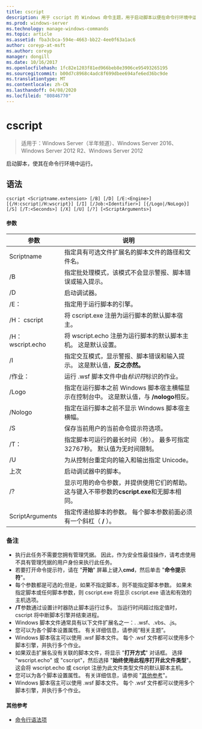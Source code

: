 ```yaml
---
title: cscript
description: 用于 cscript 的 Windows 命令主题，用于启动脚本以便在命令行环境中运行。
ms.prod: windows-server
ms.technology: manage-windows-commands
ms.topic: article
ms.assetid: fba3cbca-594e-4663-bb22-4ee0f63a1ac6
author: coreyp-at-msft
ms.author: coreyp
manager: dongill
ms.date: 10/16/2017
ms.openlocfilehash: 1fc82e1203f81ed966beb8e3906ce95493265195
ms.sourcegitcommit: b00d7c8968c4adc8f699dbee694afe6ed36bc9de
ms.translationtype: MT
ms.contentlocale: zh-CN
ms.lasthandoff: 04/08/2020
ms.locfileid: "80846770"
---
```

# <a name="cscript"></a>cscript

>适用于：Windows Server（半年频道）、Windows Server 2016、Windows Server 2012 R2、Windows Server 2012

启动脚本，使其在命令行环境中运行。

## <a name="syntax"></a>语法
```
cscript <Scriptname.extension> [/B] [/D] [/E:<Engine>] [{/H:cscript|/H:wscript}] [/I] [/Job:<Identifier>] [{/Logo|/NoLogo}] [/S] [/T:<Seconds>] [/X] [/U] [/?] [<ScriptArguments>]
```
#### <a name="parameters"></a>参数

|      参数       |                                                                      说明                                                                       |
|----------------------|--------------------------------------------------------------------------------------------------------------------------------------------------------|
| Scriptname |                                 指定具有可选文件扩展名的脚本文件的路径和文件名。                                 |
|          /B          |                                指定批处理模式，该模式不会显示警报、脚本错误或输入提示。                                |
|          /D          |                                                                  启动调试器。                                                                  |
|     /E：<Engine>      |                                                  指定用于运行脚本的引擎。                                                  |
|      /H： cscript      |                                         将 cscript.exe 注册为运行脚本的默认脚本宿主。                                          |
|      /H： wscript.echo      |                               将 wscript.echo 注册为运行脚本的默认脚本主机。 这是默认设置。                               |
|          /I          |        指定交互模式，显示警报、脚本错误和输入提示。 这是默认值，**反之亦然。**         |
|  /作业：<Identifier>   |                                             运行 .wsf 脚本文件中由*标识符*标识的作业。                                             |
|        /Logo         | 指定在运行脚本之前 Windows 脚本宿主横幅显示在控制台中。 这是默认值，与 **/nologo**相反。 |
|       /Nologo        |                                 指定在运行脚本之前不显示 Windows 脚本宿主横幅。                                 |
|          /S          |                                             保存当前用户的当前命令提示符选项。                                             |
|     /T：<Seconds>     |            指定脚本可运行的最长时间（秒）。 最多可指定32767秒。 默认值为无时间限制。             |
|          /U          |                                      为从控制台重定向的输入和输出指定 Unicode。                                       |
|          上次          |                                                           启动调试器中的脚本。                                                           |
|          /?          |  显示可用的命令参数，并提供使用它们的帮助。 这与键入不带参数的**cscript.exe**和无脚本相同。  |
|   ScriptArguments    |                        指定传递给脚本的参数。 每个脚本参数前面必须有一个斜杠（ **/** ）。                         |

### <a name="remarks"></a>备注
-   执行此任务不需要您拥有管理凭据。 因此，作为安全性最佳操作，请考虑使用不具有管理凭据的用户身份来执行此任务。
-   若要打开命令提示符，请在 "**开始**" 屏幕上键入**cmd**，然后单击 "**命令提示符**"。
-   每个参数都是可选的;但是，如果不指定脚本，则不能指定脚本参数。 如果未指定脚本或任何脚本参数，则 cscript.exe 将显示 cscript.exe 语法和有效的主机选项。
-   **/T**参数通过设置计时器防止脚本运行过多。 当运行时间超过指定值时，cscript 将中断脚本引擎并结束进程。
-   Windows 脚本文件通常具有以下文件扩展名之一：. .wsf、.vbs、.js。
-   您可以为各个脚本设置属性。 有关详细信息，请参阅“相关主题”。
-   Windows 脚本宿主可以使用 .wsf 脚本文件。 每个 .wsf 文件都可以使用多个脚本引擎，并执行多个作业。
-   如果双击扩展名没有关联的脚本文件，将显示 "**打开方式**" 对话框。 选择 "wscript.echo" 或 "cscript"，然后选择 "**始终使用此程序打开此文件类型**"。 这会将 wscript.echo 或 cscript 注册为此文件类型文件的默认脚本主机。
-   您可以为各个脚本设置属性。 有关详细信息，请参阅 "[其他参考](#BKMK_references)"。
-   Windows 脚本宿主可以使用 .wsf 脚本文件。 每个 .wsf 文件都可以使用多个脚本引擎，并执行多个作业。

#### <a name="additional-references"></a><a name=BKMK_references></a>其他参考

- [命令行语法项](command-line-syntax-key.md)

